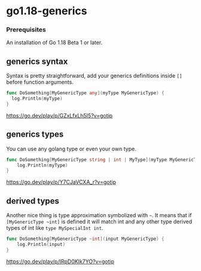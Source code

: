 # go1.18-generics

### Prerequisites
An installation of Go 1.18 Beta 1 or later.

## generics syntax 

Syntax is pretty straightforward, add your generics definitions inside `[]` before function arguments.

```go
func DoSomething[MyGenericType any](myType MyGenericType) {
  log.Println(myType)
}
```

https://go.dev/play/p/GZxLfxLh5I5?v=gotip

## generics types 

You can use any golang type or even your own type.

```go
func DoSomething[MyGenericType string | int | MyType](myType MyGenericType) {
	log.Println(myType)
}
```

https://go.dev/play/p/Y7CJaVCXA_r?v=gotip

## derived types

Another nice thing is type approximation symbolized with `~`. It means that if `[MyGenericType ~int]` is defined it will match int and any other type
derived types of int like `type MySpecialInt int`.

```go
func DoSomething[MyGenericType ~int](input MyGenericType) {
	log.Println(input)
}
```

https://go.dev/play/p/IRpD0KIk7YO?v=gotip
